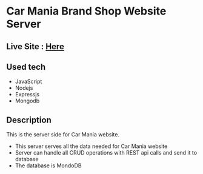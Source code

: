 # Car Mania Brand Shop Website Server

## Live Site : [Here](https://assignment10-7d9a2.web.app/)

## Used tech

- JavaScript
- Nodejs
- Expressjs
- Mongodb

## Description
This is the server side for Car Mania website. 

-   This server serves all the data needed for Car Mania website
-   Server can handle all CRUD operations with REST api calls and send it to database
-   The database is MondoDB
